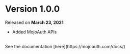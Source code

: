 # Version 1.0.0
Released on **March 23, 2021**
 - Added MojoAuth APIs
<br>
See the documentation [here](https://mojoauth.com/docs/)